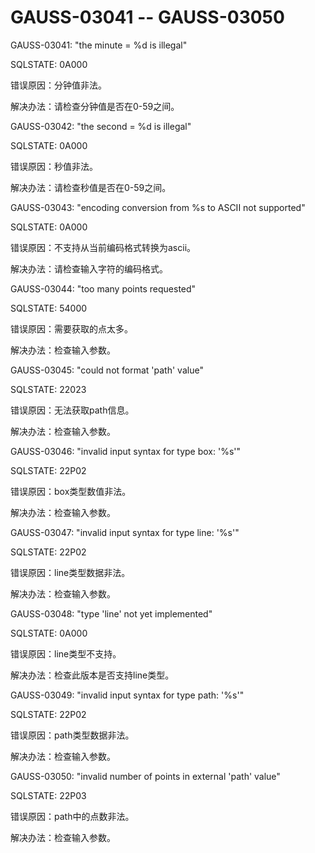# GAUSS-03041 -- GAUSS-03050

GAUSS-03041: "the minute = %d is illegal"

SQLSTATE: 0A000

错误原因：分钟值非法。

解决办法：请检查分钟值是否在0-59之间。

GAUSS-03042: "the second = %d is illegal"

SQLSTATE: 0A000

错误原因：秒值非法。

解决办法：请检查秒值是否在0-59之间。

GAUSS-03043: "encoding conversion from %s to ASCII not supported"

SQLSTATE: 0A000

错误原因：不支持从当前编码格式转换为ascii。

解决办法：请检查输入字符的编码格式。

GAUSS-03044: "too many points requested"

SQLSTATE: 54000

错误原因：需要获取的点太多。

解决办法：检查输入参数。

GAUSS-03045: "could not format 'path' value"

SQLSTATE: 22023

错误原因：无法获取path信息。

解决办法：检查输入参数。

GAUSS-03046: "invalid input syntax for type box: '%s'"

SQLSTATE: 22P02

错误原因：box类型数值非法。

解决办法：检查输入参数。

GAUSS-03047: "invalid input syntax for type line: '%s'"

SQLSTATE: 22P02

错误原因：line类型数据非法。

解决办法：检查输入参数。

GAUSS-03048: "type 'line' not yet implemented"

SQLSTATE: 0A000

错误原因：line类型不支持。

解决办法：检查此版本是否支持line类型。

GAUSS-03049: "invalid input syntax for type path: '%s'"

SQLSTATE: 22P02

错误原因：path类型数据非法。

解决办法：检查输入参数。

GAUSS-03050: "invalid number of points in external 'path' value"

SQLSTATE: 22P03

错误原因：path中的点数非法。

解决办法：检查输入参数。

